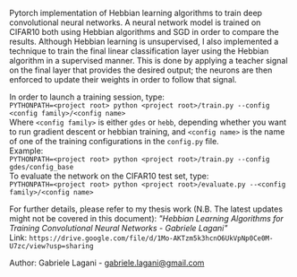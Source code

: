Pytorch implementation of Hebbian learning algorithms to train
deep convolutional neural networks.
A neural network model is trained on CIFAR10 both using 
Hebbian algorithms and SGD in order to compare the results.
Although Hebbian learning is unsupervised, I also implemented a 
technique to train the final linear classification layer using the
Hebbian algorithm in a supervised manner. This is done by applying a 
teacher signal on the final layer that provides the desired output; 
the neurons are then enforced to update their weights in order to 
follow that signal.

In order to launch a training session, type:  
`PYTHONPATH=<project root> python <project root>/train.py --config <config family>/<config name>`  
Where `<config family>` is either `gdes` or `hebb`, depending whether 
you want to run gradient descent or hebbian training, and 
`<config name>` is the name of one of the training configurations in 
the `config.py` file.  
Example:  
`PYTHONPATH=<project root> python <project root>/train.py --config gdes/config_base`  
To evaluate the network on the CIFAR10 test set, type:  
`PYTHONPATH=<project root> python <project root>/evaluate.py --<config family>/<config name>`  

For further details, please refer to my thesis work (N.B. The latest updates might not be covered in this document): 
_"Hebbian Learning Algorithms for Training Convolutional Neural Networks - Gabriele Lagani"_  
Link: `https://drive.google.com/file/d/1Mo-AKTzm5k3hcnO6UkVpNp0Ce0M-U7zc/view?usp=sharing`  


Author: Gabriele Lagani - gabriele.lagani@gmail.com

